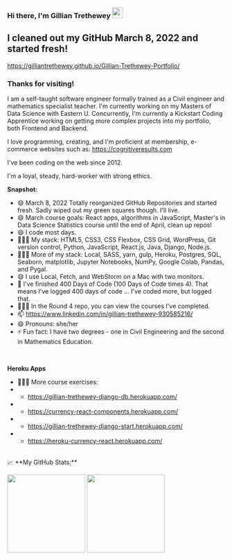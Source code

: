 ### Hi there, I'm Gillian Trethewey</a> <img src="https://media.giphy.com/media/hvRJCLFzcasrR4ia7z/giphy.gif" width="25px">
## I cleaned out my GitHub March 8, 2022 and started fresh! ##

https://gilliantrethewey.github.io/Gillian-Trethewey-Portfolio/

### Thanks for visiting! &nbsp; 

I am a self-taught software engineer formally trained as a Civil engineer and mathematics specialist teacher. I'm currently working on my Masters of Data Science with Eastern U. Concurrently, I'm currently a Kickstart Coding Apprentice working on getting more complex projects into my portfolio, both Frontend and Backend. 

I love programming, creating, and I'm proficient at membership, e-commerce websites such as:  https://cognitiveresults.com

I've been coding on the web since 2012.  

I'm a loyal, steady, hard-worker with strong ethics. 
<br>

**Snapshot:**
- 😄 March 8, 2022 Totally reorganized GitHub Repositories and started fresh. Sadly wiped out my green squares though. I'll live.
- 😄 March course goals: React apps, algorithms in JavaScript, Master's in Data Science Statistics course until the end of April, clean up repos!
- 😄 I code most days.
- 👨🏻‍💻 My stack: HTML5, CSS3, CSS Flexbox, CSS Grid, WordPress, Git version control, Python, JavaScript, React.js, Java, Django, Node.js.
- 👨🏻‍💻 More of my stack: Local, SASS, yarn, gulp, Heroku, Postgres, SQL, Seaborn, matplotlib, Jupyter Notebooks, NumPy, Google Colab, Pandas, and Pygal.
- 😄 I use Local, Fetch, and WebStorm on a Mac with two monitors. 
- 🔭 I've finished 400 Days of Code (100 Days of Code times 4). That means I've logged 400 days of code ... I've coded more, but logged that.
- 👨🏻‍💻 In the Round 4 repo, you can view the courses I've completed.
- 📫 https://www.linkedin.com/in/gillian-trethewey-930585216/
- 😄 Pronouns: she/her
- ⚡ Fun fact: I have two degrees - one in Civil Engineering and the second in Mathematics Education.

<br>

**Heroku Apps**
- 👨🏻‍💻 More course exercises:
- - https://gillian-trethewey-django-db.herokuapp.com/
- - https://currency-react-components.herokuapp.com/
- - https://gillian-trethewey-django-start.herokuapp.com/
- - https://heroku-currency-react.herokuapp.com/

<br>
📈 **My GitHub Stats:**

<p>
  <img height="180em" src="https://github-readme-stats.vercel.app/api?username=GillianTrethewey&show_icons=true&hide_border=true&&count_private=true&include_all_commits=true" />
  <img height="180em" src="https://github-readme-stats.vercel.app/api/top-langs/?username=GillianTrethewey&exclude_repo=KNN-Image-Classification&show_icons=true&hide_border=true&layout=compact&langs_count=8"/>
</p>

